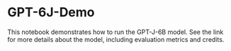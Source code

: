 # GPT-6J-Demo
This notebook demonstrates how to run the GPT-J-6B model. See the link for more details about the model, including evaluation metrics and credits.
